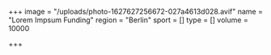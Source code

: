 +++
image = "/uploads/photo-1627627256672-027a4613d028.avif"
name = "Lorem Impsum Funding"
region = "Berlin"
sport = []
type = []
volume = 10000

+++
